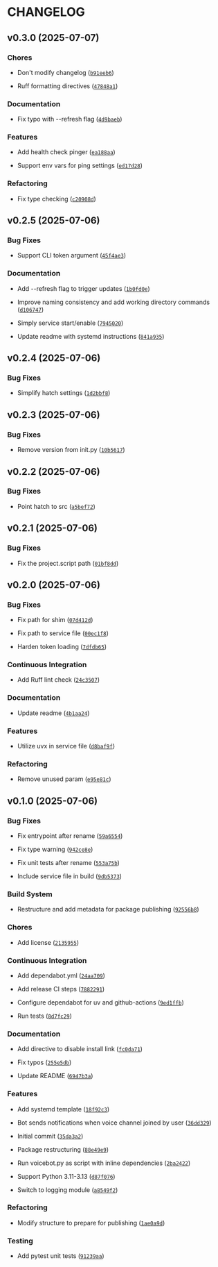 # CHANGELOG


## v0.3.0 (2025-07-07)

### Chores

- Don't modify changelog
  ([`b91eeb6`](https://github.com/IAmTheMitchell/discord-voicebot/commit/b91eeb6f0d99da70b962ce2cb0190ccbae0bb3db))

- Ruff formatting directives
  ([`47848a1`](https://github.com/IAmTheMitchell/discord-voicebot/commit/47848a1d675c18573c56110c0173ed0762e06cb5))

### Documentation

- Fix typo with --refresh flag
  ([`4d9baeb`](https://github.com/IAmTheMitchell/discord-voicebot/commit/4d9baeb64cff7a530fb429237ed4786dad978826))

### Features

- Add health check pinger
  ([`ea188aa`](https://github.com/IAmTheMitchell/discord-voicebot/commit/ea188aa179505f023eae3c0c22675d62638de9a0))

- Support env vars for ping settings
  ([`ed17d28`](https://github.com/IAmTheMitchell/discord-voicebot/commit/ed17d28a24e1c3230c28e8d7dba6e93358978df7))

### Refactoring

- Fix type checking
  ([`c20908d`](https://github.com/IAmTheMitchell/discord-voicebot/commit/c20908d3cbd24d90b318adea1211e48d45ba531f))


## v0.2.5 (2025-07-06)

### Bug Fixes

- Support CLI token argument
  ([`45f4ae3`](https://github.com/IAmTheMitchell/discord-voicebot/commit/45f4ae38385a5b4a85594914b00e511e44aa616b))

### Documentation

- Add --refresh flag to trigger updates
  ([`1b0fd0e`](https://github.com/IAmTheMitchell/discord-voicebot/commit/1b0fd0e6844b60290a4f4c869b611a7972475471))

- Improve naming consistency and add working directory commands
  ([`d106747`](https://github.com/IAmTheMitchell/discord-voicebot/commit/d106747f2a4ddf3cf985124d3686badda3a3d87b))

- Simply service start/enable
  ([`7945020`](https://github.com/IAmTheMitchell/discord-voicebot/commit/7945020a83cf14aaa4ec205811065d37e43ad67b))

- Update readme with systemd instructions
  ([`841a935`](https://github.com/IAmTheMitchell/discord-voicebot/commit/841a9354f1846908c27e33c8084651a8f8f698ec))


## v0.2.4 (2025-07-06)

### Bug Fixes

- Simplify hatch settings
  ([`1d2bbf8`](https://github.com/IAmTheMitchell/discord-voicebot/commit/1d2bbf83e2576e40caf16af013eaea257a1e601a))


## v0.2.3 (2025-07-06)

### Bug Fixes

- Remove version from init.py
  ([`10b5617`](https://github.com/IAmTheMitchell/discord-voicebot/commit/10b5617563de1eaf12122951dde9ac59795aa38f))


## v0.2.2 (2025-07-06)

### Bug Fixes

- Point hatch to src
  ([`a5bef72`](https://github.com/IAmTheMitchell/discord-voicebot/commit/a5bef729d7e2c502b2fcb10660ed9dcd7e89e6f7))


## v0.2.1 (2025-07-06)

### Bug Fixes

- Fix the project.script path
  ([`01bf8dd`](https://github.com/IAmTheMitchell/discord-voicebot/commit/01bf8dd6f50a451a9a5e34c4bbc0e00a47685212))


## v0.2.0 (2025-07-06)

### Bug Fixes

- Fix path for shim
  ([`07d412d`](https://github.com/IAmTheMitchell/discord-voicebot/commit/07d412d19789106c5be8b4d74ca7ee2a8ccd18a7))

- Fix path to service file
  ([`00ec1f8`](https://github.com/IAmTheMitchell/discord-voicebot/commit/00ec1f837bb48f86c0f57ade84315ef564429603))

- Harden token loading
  ([`7dfdb65`](https://github.com/IAmTheMitchell/discord-voicebot/commit/7dfdb651ee42c83804b0bf384e106c9c88dfc03a))

### Continuous Integration

- Add Ruff lint check
  ([`24c3507`](https://github.com/IAmTheMitchell/discord-voicebot/commit/24c35075f19100fc2acc3b57a8e564e12ba92258))

### Documentation

- Update readme
  ([`4b1aa24`](https://github.com/IAmTheMitchell/discord-voicebot/commit/4b1aa243fe94e9a9b44baa08b4bf0f2541b5110c))

### Features

- Utilize uvx in service file
  ([`d8baf9f`](https://github.com/IAmTheMitchell/discord-voicebot/commit/d8baf9f341304de384e5377fa0e65806678d7688))

### Refactoring

- Remove unused param
  ([`e95e81c`](https://github.com/IAmTheMitchell/discord-voicebot/commit/e95e81c9634ffa53c1749a811d6511c565f7588e))


## v0.1.0 (2025-07-06)

### Bug Fixes

- Fix entrypoint after rename
  ([`59a6554`](https://github.com/IAmTheMitchell/discord-voicebot/commit/59a65545a933f834cd84c9a100c7316bbd933af2))

- Fix type warning
  ([`942ce8e`](https://github.com/IAmTheMitchell/discord-voicebot/commit/942ce8e4c61fb6585312e13f9ea3bf966d336326))

- Fix unit tests after rename
  ([`553a75b`](https://github.com/IAmTheMitchell/discord-voicebot/commit/553a75b314d7f4ed9ca010c7b3491e58c8d5ffbc))

- Include service file in build
  ([`9db5373`](https://github.com/IAmTheMitchell/discord-voicebot/commit/9db5373f38b9ab906e95a3d240134baa7bde56ab))

### Build System

- Restructure and add metadata for package publishing
  ([`92556b8`](https://github.com/IAmTheMitchell/discord-voicebot/commit/92556b8976343c80520a2ed04f6cae7dfeb8c9ff))

### Chores

- Add license
  ([`2135955`](https://github.com/IAmTheMitchell/discord-voicebot/commit/2135955baafedd9d931661d6a72de9b497577cb0))

### Continuous Integration

- Add dependabot.yml
  ([`24aa709`](https://github.com/IAmTheMitchell/discord-voicebot/commit/24aa709b406976518884e0b8f4577a279f333c44))

- Add release CI steps
  ([`7882291`](https://github.com/IAmTheMitchell/discord-voicebot/commit/7882291503136d4d392f8d9db561b99898eff445))

- Configure dependabot for uv and github-actions
  ([`9ed1ffb`](https://github.com/IAmTheMitchell/discord-voicebot/commit/9ed1ffbaaffb43f337e47f5a1a98c65132abe04d))

- Run tests
  ([`8d7fc29`](https://github.com/IAmTheMitchell/discord-voicebot/commit/8d7fc29c2aa005ae606f368032c608ea237175d6))

### Documentation

- Add directive to disable install link
  ([`fc0da71`](https://github.com/IAmTheMitchell/discord-voicebot/commit/fc0da71036500ce58a263ccb2e83e4ecaae6635f))

- Fix typos
  ([`255e5db`](https://github.com/IAmTheMitchell/discord-voicebot/commit/255e5dbcd5a750db3dc22f4a5a290cb958bdfc29))

- Update README
  ([`6947b3a`](https://github.com/IAmTheMitchell/discord-voicebot/commit/6947b3a261f784a5e3bd7630ff4b9218ddd38ebe))

### Features

- Add systemd template
  ([`18f92c3`](https://github.com/IAmTheMitchell/discord-voicebot/commit/18f92c324ad7b9eb437f1337f78a1dde67b8b063))

- Bot sends notifications when voice channel joined by user
  ([`36dd329`](https://github.com/IAmTheMitchell/discord-voicebot/commit/36dd329f923539345ade2ce7850935cf8850bf29))

- Initial commit
  ([`35da3a2`](https://github.com/IAmTheMitchell/discord-voicebot/commit/35da3a2f59dfb01d3b843fa1902c51ddfb93b201))

- Package restructuring
  ([`88e49e9`](https://github.com/IAmTheMitchell/discord-voicebot/commit/88e49e9eb86f43fe84b54bd54aebc10538c444b4))

- Run voicebot.py as script with inline dependencies
  ([`2ba2422`](https://github.com/IAmTheMitchell/discord-voicebot/commit/2ba2422234dfc0dcf3c9f2b83b2b77a5a90d5f6e))

- Support Python 3.11-3.13
  ([`d87f076`](https://github.com/IAmTheMitchell/discord-voicebot/commit/d87f076a408cdb9baebfd38129f9c3c0c375681f))

- Switch to logging module
  ([`a8549f2`](https://github.com/IAmTheMitchell/discord-voicebot/commit/a8549f29ec2426e9c2b7f60e6aed37eb866a8dcc))

### Refactoring

- Modify structure to prepare for publishing
  ([`1ae0a9d`](https://github.com/IAmTheMitchell/discord-voicebot/commit/1ae0a9d6783b30ef93e7af952e47fc208f8caf25))

### Testing

- Add pytest unit tests
  ([`91239aa`](https://github.com/IAmTheMitchell/discord-voicebot/commit/91239aa8b31378d2cf1f6ab62e2f31fe302031c5))
